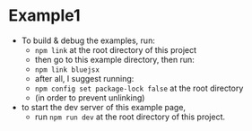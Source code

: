# Example1
- To build & debug the examples, run:
  - `npm link` at the root directory of this project 
  - then go to this example directory, then run:
  - `npm link bluejsx`
  - after all, I suggest running:
  - `npm config set package-lock false` at the root directory
  - (in order to prevent unlinking)
- to start the dev server of this example page, 
  - run `npm run dev` at the root directory of this project.